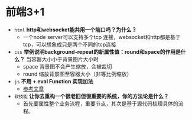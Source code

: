 # 前端3+1 
- `html` **http和websocket能共用一个端口吗？为什么？**
  -  一个node server可以支持多个tcp 连接，websocket和http都是基于tcp，可以想象成只是两个不同的tcp连接
- `css` **举例说明background-repeat的新属性值：round和space的作用是什么？**
  当容器大小小于背景图片大小时
  - space 背景图不会产生缩放，会被裁切
  - round 缩放背景图至容器大小（非等比例缩放）
- `js` **不用 + eval Function 实现加法**
  - [参考文章](https://blog.csdn.net/Solitaryrain/article/details/87789199)
- `软技能` **让你去重构一个很老旧但很重要的系统，你的方法论是什么？**
  - 首先要属性整个业务流程，重要节点，其次是基于源代码梳理具体的流程。